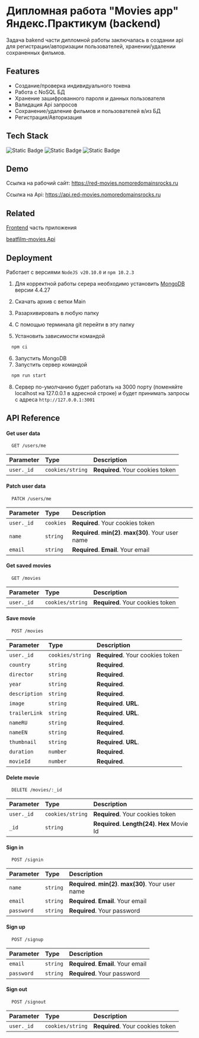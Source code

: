 
# Дипломная работа "Movies app" Яндекс.Практикум (backend)

Задача bakend части дипломной работы заключалась в создании api для регистрации/авторизации пользователей, хранении/удалении сохраненных фильмов.


## Features

- Создание/проверка индивидуального токена
- Работа с NoSQL БД
- Хранение зашифрованного пароля и данных пользователя
- Валидация Api запросов
- Сохранение/удаление фильмов и пользователей в/из БД
- Регистрация/Авторизация


## Tech Stack

![Static Badge](https://img.shields.io/badge/Node.js-teal?style=for-the-badge&logo=Node.js&logoColor=%2302DC02&color=%23F7F7F7)
![Static Badge](https://img.shields.io/badge/Express.js-black?style=for-the-badge&logo=Express&logoColor=%23fff&color=%23EFD81D)
![Static Badge](https://img.shields.io/badge/MongoDB-teal?style=for-the-badge&logo=MongoDB&logoColor=%2300ED64&color=%23001E2B)


## Demo

Ссылка на рабочий сайт: https://red-movies.nomoredomainsrocks.ru

Ссылка на Api: https://api.red-movies.nomoredomainsrocks.ru


## Related

[Frontend](https://github.com/Red-Handed-Guy/movies-explorer-frontend) часть приложения

[beatfilm-movies Api](https://api.nomoreparties.co/beatfilm-movies) 


## Deployment

Работает с версиями `NodeJS v20.10.0` и `npm 10.2.3`


1) Для корректной работы серера необходимо установить [MongoDB](https://mongodb.prakticum-team.ru/try/download/community-kubernetes-operator) версии 4.4.27
2) Скачать архив с ветки Main
3) Разархивировать в любую папку
4) С помощью терминала git перейти в эту папку

5) Установить зависимости командой
```bash
  npm ci
```
6) Запустить MongoDB 
7) Запустить сервер командой
```bash
  npm run start
```
8) Сервер по-умолчанию будет работать на 3000 порту (поменяйте localhost на 127.0.0.1 в адресной строке) и будет принимать запросы с адреса `http://127.0.0.1:3001`


## API Reference

#### Get user data

```http
  GET /users/me
```

| Parameter | Type     | Description                |
| :-------- | :------- | :------------------------- |
| `user._id` | `cookies/string` | **Required**. Your cookies token |

#### Patch user data

```http
  PATCH /users/me
```

| Parameter | Type     | Description                |
| :-------- | :------- | :------------------------- |
| `user._id` | `cookies` | **Required**. Your cookies token |
| `name` | `string` | **Required**. **min(2)**. **max(30)**. Your user name |
| `email` | `string` | **Required**. **Email**. Your email |

#### Get saved movies

```http
  GET /movies
```

| Parameter | Type     | Description                |
| :-------- | :------- | :------------------------- |
| `user._id` | `cookies/string` | **Required**. Your cookies token |

#### Save movie

```http
  POST /movies
```

| Parameter | Type     | Description                |
| :-------- | :------- | :------------------------- |
| `user._id` | `cookies/string` | **Required**. Your cookies token |
| `country` | `string` | **Required**.|
| `director` | `string` | **Required**.|
| `year` | `string` | **Required**.|
| `description` | `string` | **Required**.|
| `image` | `string` | **Required**. **URL**.|
| `trailerLink` | `string`  | **Required**. **URL**.|
| `nameRU` | `string` | **Required**.|
| `nameEN` | `string` | **Required**.|
| `thumbnail` | `string` | **Required**. **URL**.|
| `duration` | `number` | **Required**.|
| `movieId` | `number` | **Required**.|

#### Delete movie

```http
  DELETE /movies/:_id
```

| Parameter | Type     | Description                |
| :-------- | :------- | :------------------------- |
| `user._id` | `cookies/string` | **Required**. Your cookies token |
| `_id` | `string` | **Required**. **Length(24)**. **Hex** Movie Id|


#### Sign in

```http
  POST /signin
```

| Parameter | Type     | Description                       |
| :-------- | :------- | :-------------------------------- |
| `name` | `string` | **Required**. **min(2)**. **max(30)**. Your user name |
| `email` | `string` | **Required**. **Email**. Your email |
| `password` | `string` | **Required**. Your password |

#### Sign up
```http
  POST /signup
```

| Parameter | Type     | Description                       |
| :-------- | :------- | :-------------------------------- |
| `email` | `string` | **Required**. **Email**. Your email |
| `password` | `string` | **Required**. Your password |

#### Sign out
```http
  POST /signout
```

| Parameter | Type     | Description                       |
| :-------- | :------- | :-------------------------------- |
| `user._id` | `cookies/string` | **Required**. Your cookies token |
